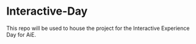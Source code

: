 # Interactive-Day
This repo will be used to house the project for the Interactive Experience Day for AiE.
